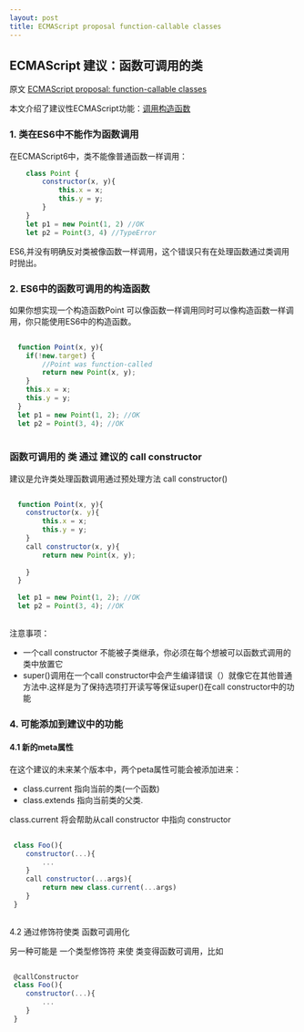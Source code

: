 ```yaml
---
layout: post
title: ECMAScript proposal function-callable classes
---
```

## ECMAScript 建议：函数可调用的类

原文 [ECMAScript proposal: function-callable classes](http://www.2ality.com/2015/10/call-constructor-esprop.html)

本文介绍了建议性ECMAScript功能：[调用构造函数](https://github.com/tc39/ecma262/blob/master/workingdocs/callconstructor.md)

### 1. 类在ES6中不能作为函数调用

在ECMAScript6中，类不能像普通函数一样调用：

```js
    class Point {
        constructor(x, y){
            this.x = x;
            this.y = y;
        }
    }
    let p1 = new Point(1, 2) //OK
    let p2 = Point(3, 4) //TypeError

```

ES6,并没有明确反对类被像函数一样调用，这个错误只有在处理函数通过类调用时抛出。

### 2. ES6中的函数可调用的构造函数

如果你想实现一个构造函数Point 可以像函数一样调用同时可以像构造函数一样调用，你只能使用ES6中的构造函数。

```js
  
  function Point(x, y){
    if(!new.target) {
        //Point was function-called
        return new Point(x, y);
    }
    this.x = x;
    this.y = y;
  }
  let p1 = new Point(1, 2); //OK
  let p2 = Point(3, 4); //OK
  
```

### 函数可调用的 类 通过 建议的 call constructor

建议是允许类处理函数调用通过预处理方法 call constructor()

```js
  
  function Point(x, y){
    constructor(x. y){
        this.x = x;
        this.y = y;
    }
    call constructor(x, y){
        return new Point(x, y);
    
    }
  }
  
  let p1 = new Point(1, 2); //OK
  let p2 = Point(3, 4); //OK
  
```
注意事项：
* 一个call constructor 不能被子类继承，你必须在每个想被可以函数式调用的类中放置它
* super()调用在一个call constructor中会产生编译错误（）就像它在其他普通方法中.这样是为了保持选项打开读写等保证super()在call constructor中的功能

### 4. 可能添加到建议中的功能
#### 4.1 新的meta属性
在这个建议的未来某个版本中，两个peta属性可能会被添加进来：
* class.current 指向当前的类(一个函数)
* class.extends 指向当前类的父类.

class.current 将会帮助从call constructor 中指向 constructor

```js
  
 class Foo(){
    constructor(...){
        ...
    }
    call constructor(...args){
        return new class.current(...args)
    }
 }
  
```

4.2 通过修饰符使类 函数可调用化

另一种可能是 一个类型修饰符 来使 类变得函数可调用，比如

```js
  
 @callConstructor  
 class Foo(){
    constructor(...){
        ...
    }
 }
  
```


































